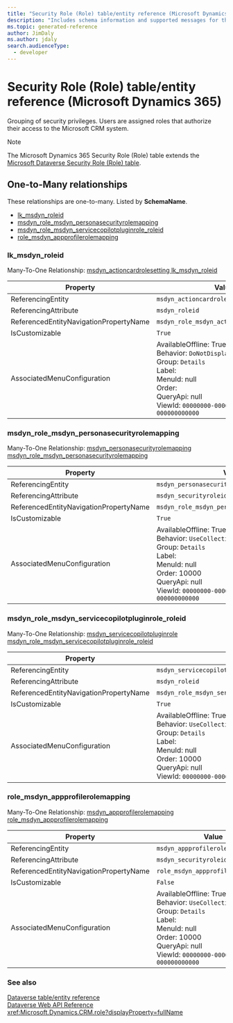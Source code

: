 ```yaml
---
title: "Security Role (Role) table/entity reference (Microsoft Dynamics 365)"
description: "Includes schema information and supported messages for the Security Role (Role) table/entity with Microsoft Dynamics 365."
ms.topic: generated-reference
author: JimDaly
ms.author: jdaly
search.audienceType: 
  - developer
---
```


# Security Role (Role) table/entity reference (Microsoft Dynamics 365)

Grouping of security privileges. Users are assigned roles that authorize their access to the Microsoft CRM system.

> [!NOTE]
> The Microsoft Dynamics 365 Security Role (Role) table extends the [Microsoft Dataverse Security Role (Role) table](/power-apps/developer/data-platform/reference/entities/role).




## One-to-Many relationships

These relationships are one-to-many. Listed by **SchemaName**.

- [lk_msdyn_roleid](#BKMK_lk_msdyn_roleid)
- [msdyn_role_msdyn_personasecurityrolemapping](#BKMK_msdyn_role_msdyn_personasecurityrolemapping)
- [msdyn_role_msdyn_servicecopilotpluginrole_roleid](#BKMK_msdyn_role_msdyn_servicecopilotpluginrole_roleid)
- [role_msdyn_appprofilerolemapping](#BKMK_role_msdyn_appprofilerolemapping)

### <a name="BKMK_lk_msdyn_roleid"></a> lk_msdyn_roleid

Many-To-One Relationship: [msdyn_actioncardrolesetting lk_msdyn_roleid](msdyn_actioncardrolesetting.md#BKMK_lk_msdyn_roleid)

|Property|Value|
|---|---|
|ReferencingEntity|`msdyn_actioncardrolesetting`|
|ReferencingAttribute|`msdyn_roleid`|
|ReferencedEntityNavigationPropertyName|`msdyn_role_msdyn_actioncardrolesetting`|
|IsCustomizable|`True`|
|AssociatedMenuConfiguration|AvailableOffline: True<br />Behavior: `DoNotDisplay`<br />Group: `Details`<br />Label: <br />MenuId: null<br />Order: <br />QueryApi: null<br />ViewId: `00000000-0000-0000-0000-000000000000`|

### <a name="BKMK_msdyn_role_msdyn_personasecurityrolemapping"></a> msdyn_role_msdyn_personasecurityrolemapping

Many-To-One Relationship: [msdyn_personasecurityrolemapping msdyn_role_msdyn_personasecurityrolemapping](msdyn_personasecurityrolemapping.md#BKMK_msdyn_role_msdyn_personasecurityrolemapping)

|Property|Value|
|---|---|
|ReferencingEntity|`msdyn_personasecurityrolemapping`|
|ReferencingAttribute|`msdyn_securityroleid`|
|ReferencedEntityNavigationPropertyName|`msdyn_role_msdyn_personasecurityrolemapping`|
|IsCustomizable|`True`|
|AssociatedMenuConfiguration|AvailableOffline: True<br />Behavior: `UseCollectionName`<br />Group: `Details`<br />Label: <br />MenuId: null<br />Order: 10000<br />QueryApi: null<br />ViewId: `00000000-0000-0000-0000-000000000000`|

### <a name="BKMK_msdyn_role_msdyn_servicecopilotpluginrole_roleid"></a> msdyn_role_msdyn_servicecopilotpluginrole_roleid

Many-To-One Relationship: [msdyn_servicecopilotpluginrole msdyn_role_msdyn_servicecopilotpluginrole_roleid](msdyn_servicecopilotpluginrole.md#BKMK_msdyn_role_msdyn_servicecopilotpluginrole_roleid)

|Property|Value|
|---|---|
|ReferencingEntity|`msdyn_servicecopilotpluginrole`|
|ReferencingAttribute|`msdyn_roleid`|
|ReferencedEntityNavigationPropertyName|`msdyn_role_msdyn_servicecopilotpluginrole_roleid`|
|IsCustomizable|`True`|
|AssociatedMenuConfiguration|AvailableOffline: True<br />Behavior: `UseCollectionName`<br />Group: `Details`<br />Label: <br />MenuId: null<br />Order: 10000<br />QueryApi: null<br />ViewId: `00000000-0000-0000-0000-000000000000`|

### <a name="BKMK_role_msdyn_appprofilerolemapping"></a> role_msdyn_appprofilerolemapping

Many-To-One Relationship: [msdyn_appprofilerolemapping role_msdyn_appprofilerolemapping](msdyn_appprofilerolemapping.md#BKMK_role_msdyn_appprofilerolemapping)

|Property|Value|
|---|---|
|ReferencingEntity|`msdyn_appprofilerolemapping`|
|ReferencingAttribute|`msdyn_securityroleid`|
|ReferencedEntityNavigationPropertyName|`role_msdyn_appprofilerolemapping`|
|IsCustomizable|`False`|
|AssociatedMenuConfiguration|AvailableOffline: True<br />Behavior: `UseCollectionName`<br />Group: `Details`<br />Label: <br />MenuId: null<br />Order: 10000<br />QueryApi: null<br />ViewId: `00000000-0000-0000-0000-000000000000`|



### See also

[Dataverse table/entity reference](/power-apps/developer/data-platform/reference/about-entity-reference)  
[Dataverse Web API Reference](/power-apps/developer/data-platform/webapi/reference/about)   
<xref:Microsoft.Dynamics.CRM.role?displayProperty=fullName>
